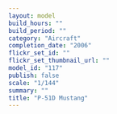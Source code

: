 ```yaml
---
layout: model
build_hours: ""
build_period: ""
category: "Aircraft"
completion_date: "2006"
flickr_set_id: ""
flickr_set_thumbnail_url: ""
model_id: "117"
publish: false
scale: "1/144"
summary: ""
title: "P-51D Mustang"
---
```



